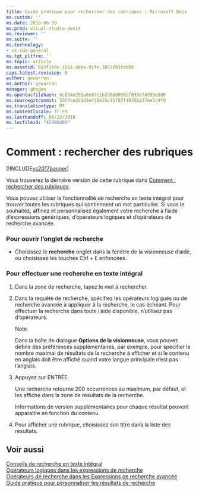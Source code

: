 ```yaml
---
title: Guide pratique pour rechercher des rubriques | Microsoft Docs
ms.custom: ''
ms.date: 2018-06-30
ms.prod: visual-studio-dev14
ms.reviewer: ''
ms.suite: ''
ms.technology:
- vs-ide-general
ms.tgt_pltfrm: ''
ms.topic: article
ms.assetid: 683f1b0c-1551-4bba-91fe-3855f03fdd69
caps.latest.revision: 8
author: gewarren
ms.author: gewarren
manager: ghogen
ms.openlocfilehash: 0c094e255a6e87c1b2d6d8036bf033874399e000
ms.sourcegitcommit: 55f7ce2d5d2e458e35c45787f1935b237ee5c9f8
ms.translationtype: MT
ms.contentlocale: fr-FR
ms.lasthandoff: 08/22/2018
ms.locfileid: "47495403"
---
```

# <a name="how-to-search-for-topics"></a>Comment : rechercher des rubriques
[!INCLUDE[vs2017banner](../includes/vs2017banner.md)]

Vous trouverez la dernière version de cette rubrique dans [Comment : rechercher des rubriques](https://docs.microsoft.com/visualstudio/ide/how-to-search-for-topics).  
  
Vous pouvez utiliser la fonctionnalité de recherche en texte intégral pour trouver toutes les rubriques qui contiennent un mot particulier. Si vous le souhaitez, affinez et personnalisez également votre recherche à l’aide d’expressions génériques, d’opérateurs logiques et d’opérateurs de recherche avancée.  
  
### <a name="to-open-the-search-tab"></a>Pour ouvrir l’onglet de recherche  
  
-   Choisissez le **recherche** onglet dans la fenêtre de la visionneuse d’aide, ou choisissez les touches Ctrl + E enfoncées.  
  
### <a name="to-perform-a-full-text-search"></a>Pour effectuer une recherche en texte intégral  
  
1.  Dans la zone de recherche, tapez le mot à rechercher.  
  
2.  Dans la requête de recherche, spécifiez les opérateurs logiques ou de recherche avancée à appliquer à la recherche, le cas échéant. Pour effectuer la recherche dans toute l’aide disponible, n’utilisez pas d’opérateurs.  
  
    > [!NOTE]
    >  Dans la boîte de dialogue **Options de la visionneuse**, vous pouvez définir des préférences supplémentaires, par exemple, pour spécifier le nombre maximal de résultats de la recherche à afficher et si le contenu en anglais doit être affiché quand votre langue principale n’est pas l’anglais.  
  
3.  Appuyez sur ENTRÉE.  
  
     Une recherche retourne 200 occurrences au maximum, par défaut, et les affiche dans la zone de résultats de la recherche.  
  
     Informations de version supplémentaires pour chaque résultat peuvent apparaître en fonction du contenu.  
  
4.  Pour afficher une rubrique, choisissez son titre dans la liste des résultats.  
  
## <a name="see-also"></a>Voir aussi  
 [Conseils de recherche en texte intégral](../ide/full-text-search-tips.md)   
 [Opérateurs logiques dans les expressions de recherche](../ide/logical-operators-in-search-expressions.md)   
 [Opérateurs de recherche dans les Expressions de recherche avancée](../ide/advanced-search-operators-in-search-expressions.md)   
 [Guide pratique pour personnaliser les résultats de recherche](../ide/how-to-customize-search-results.md)



